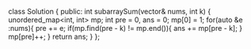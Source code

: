 class Solution {
public:
    int subarraySum(vector<int>& nums, int k) {
        unordered_map<int, int> mp;
        int pre = 0, ans = 0;
        mp[0] = 1;
        for(auto &e :nums){
            pre += e;
            if(mp.find(pre - k) != mp.end()){
                ans += mp[pre - k];
            }
            mp[pre]++;
        }
        return ans;
    }
};